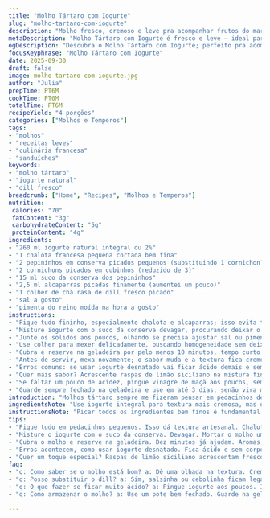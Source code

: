 ```yaml
---
title: "Molho Tártaro com Iogurte"
slug: "molho-tartaro-com-iogurte"
description: "Molho fresco, cremoso e leve pra acompanhar frutos do mar, saladas ou sanduíches. Troquei a cebola tradicional por chalota francesa que é mais delicada, deixei o iogurte 2% pra textura balanceada sem pesar. Acrescentei dill fresco pra dar um toque herbal diferente do molho tártaro comum. Os cornichons foram substituídos parcialmente por pepininhos em conserva para um sabor mais ácido e crocante. Ajustei os tempos pra deixar tudo mais integrado, sem perder a crocância dos ingredientes. Sal e pimenta na medida certa pra não mascarar o frescor. Explico jeitos de reconhecer o molho na textura e aroma certos. Se errar no tempero, sempre dá pra equilibrar com limão ou mais iogurte."
metaDescription: "Molho Tártaro com Iogurte é fresco e leve – ideal para frutos do mar, saladas e sanduíches. Acréscimo de dill traz frescor ao prato."
ogDescription: "Descubra o Molho Tártaro com Iogurte; perfeito pra acompanhar pratos, leve e refrescante com toque de dill e pepininhos crocantes."
focusKeyphrase: "Molho Tártaro com Iogurte"
date: 2025-09-30
draft: false
image: molho-tartaro-com-iogurte.jpg
author: "Julia"
prepTime: PT6M
cookTime: PT0M
totalTime: PT6M
recipeYield: "4 porções"
categories: ["Molhos e Temperos"]
tags:
- "molhos"
- "receitas leves"
- "culinária francesa"
- "sanduíches"
keywords:
- "molho tártaro"
- "iogurte natural"
- "dill fresco"
breadcrumb: ["Home", "Recipes", "Molhos e Temperos"]
nutrition: 
 calories: "70"
 fatContent: "3g"
 carbohydrateContent: "5g"
 proteinContent: "4g"
ingredients:
- "260 ml iogurte natural integral ou 2%"
- "1 chalota francesa pequena cortada bem fina"
- "2 pepininhos em conserva picados pequenos (substituindo 1 cornichon)"
- "2 cornichons picados em cubinhos (reduzido de 3)"
- "15 ml suco da conserva dos pepininhos"
- "2,5 ml alcaparras picadas finamente (aumentei um pouco)"
- "1 colher de chá rasa de dill fresco picado"
- "sal a gosto"
- "pimenta do reino moída na hora a gosto"
instructions:
- "Pique tudo fininho, especialmente chalota e alcaparras; isso evita textura industrial e cria sensação artesanal."
- "Misture iogurte com o suco da conserva devagar, procurando deixar o molho um pouco mais líquido que o esperado; assim ele fica mais versátil."
- "Junte os sólidos aos poucos, olhando se precisa ajustar sal ou pimenta."
- "Use colher para mexer delicadamente, buscando homogeneidade sem deixar líquido por cima separado."
- "Cubra e reserve na geladeira por pelo menos 10 minutos, tempo curto mas suficiente pra aromas se misturarem; vira outro molho após 30 minutos mas experimente logo."
- "Antes de servir, mexa novamente; o sabor muda e a textura fica cremosa sem perder o crocante dos pepininhos e chalota."
- "Erros comuns: se usar iogurte desnatado vai ficar ácido demais e sem corpo; se picar grosso, o molho fica pesado e desequilibrado no sabor."
- "Quer mais sabor? Acrescente raspas de limão siciliano na mistura final, traz frescor e perfume."
- "Se faltar um pouco de acidez, pingue vinagre de maçã aos poucos, sem exagero."
- "Guarde sempre fechado na geladeira e use em até 3 dias, senão vira matéria pastosa e perde frescor."
introduction: "Molhos tártaro sempre me fizeram pensar em pedacinhos de texturas e aquela acidez sutil que corta a gordura dos pratos gordurosos. Uso iogurte natural porque equilibra cremosidade e leveza, e com o toque herbal do dill, o molho ganha outra dimensão, saindo do básico. Chalota no lugar da cebola comum eleva o sabor suavemente, e trocar parte dos cornichons por pepininhos dá crocância sem ficar enjoativo. Na minha cozinha, o segredo é sempre provar e entender que o molho fica tinindo com o tempo certo pra firmar sem perder frescor. Molho que fica só na geladeira perde aquela alegria. Não tem erro se seguir o olho e a mão."
ingredientsNote: "Use iogurte integral para textura mais cremosa, mas o 2% dá conta do recado se quiser algo mais leve. Chalota é imbatível aqui, mas cebola roxa pode funcionar em último caso; só evite pedaços grandes que dominam (já errei). Cornichons podem ser substituídos por pepininhos em conserva, brigam menos no sal e dão melhor crocância. Alcaparras são cura clássica do molho, mas você pode trocar por azeitonas verdes bem picadas pra um toque mediterrâneo diferente. Dill é meu toque especial, aromático e refrescante, mas salsinha ou cebolinha também rolam se não achar. Sal e pimenta trato com calma, porque o iogurte avisa se falta tempero só após descansar."
instructionsNote: "Picar todos os ingredientes bem finos é fundamental pra evitar pedaços rígidos que atrapalham a textura clássica. O segredo está na hora de misturar: não bata nem use batedeira, vá com colher e cuidado pra não matar o caráter artesanal do molho. Dá pra sentir a mudança no aroma depois de uns dez minutos na geladeira – fica mais homogêneo e o frescor do dill desponta. Se deixar iconicamente longe, o molho perde o frescor e fica empelotado. Já usei cubos maiores e prejudicou toda estrutura do molho. Sugiro provar com peixes fritos, saladas verdes ou até sanduíches gourmets. Na pressa, sumir o tempo na geladeira é possível, mas perca em nuances. A experiência é ver textura firme, pedaços pequenos e o frescor herbal se manifestando harmonioso."
tips:
- "Pique tudo em pedacinhos pequenos. Isso dá textura artesanal. Chalota bem fina. Alcaparras fininhas. Evitar grandes pedaços. Isso mata a essência."
- "Misture o iogurte com o suco da conserva. Devagar. Mortar o molho um pouco mais líquido. Mexa com colher. Não bata, é artesanal. Preserva o frescor."
- "Cubra o molho e reserve na geladeira. Dez minutos já ajudam. Aromas se misturam. Após 30, fica melhor. Experimente logo. Não deixe muito tempo."
- "Erros acontecem, como usar iogurte desnatado. Fica ácido e sem corpo. Picar grosso? O molho desanda. Fica pesado. Atenção nos detalhes faz diferença."
- "Quer um toque especial? Raspas de limão siciliano acrescentam frescor. Vinagre de maçã também pode ajudar na acidez. Cuidado com exageros."
faq:
- "q: Como saber se o molho está bom? a: Dê uma olhada na textura. Creme homogêneo, cores vivas e aromas frescos. Experimente um pouco também."
- "q: Posso substituir o dill? a: Sim, salsinha ou cebolinha ficam legais. Dill é especial. Substituições têm suas nuances. Sinta a diferença."
- "q: O que fazer se ficar muito ácido? a: Pingue iogurte aos poucos. Isso equilibra a acidez. Ou até açúcar pode ajudar. Teste suas opções."
- "q: Como armazenar o molho? a: Use um pote bem fechado. Guarde na geladeira. Consuma em três dias. Passado isso, perde frescor e qualidade."

---
```

